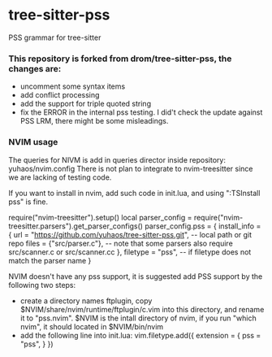 # tree-sitter-pss
PSS grammar for tree-sitter

### This repository is forked from drom/tree-sitter-pss, the changes are:
* uncomment some syntax items
* add conflict processing
* add the support for triple quoted string
* fix the ERROR in the internal pss testing. I did't check the update against PSS LRM, there might be some misleadings.

### NVIM usage
The queries for NIVM is add in queries director inside repository: yuhaos/nvim.config
There is not plan to integrate to nvim-treesitter since we are lacking of testing code.

If you want to install in nvim, add such code in init.lua, and using ":TSInstall pss" is fine.

require("nvim-treesitter").setup()
local parser_config = require("nvim-treesitter.parsers").get_parser_configs()
parser_config.pss = {
  install_info = {
    url = "https://github.com/yuhaos/tree-sitter-pss.git", -- local path or git repo
    files = {"src/parser.c"}, -- note that some parsers also require src/scanner.c or src/scanner.cc
  },
  filetype = "pss", -- if filetype does not match the parser name
}

NVIM doesn't have any pss support, it is suggested add PSS support by the following two steps:
* create a directory names ftplugin, copy $NVIM/share/nvim/runtime/ftplugin/c.vim into this directory, and rename it to "pss.nvim". $NVIM is the intall directory of nvim, if you run "which nvim", it should located in $NVIM/bin/nvim
* add the following line into init.lua:
  vim.filetype.add({
  extension = {
    pss = "pss",
  }
})

